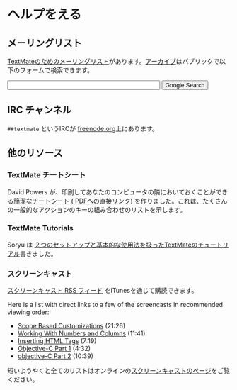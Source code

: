# ヘルプをえる

## メーリングリスト

[TextMateのためのメーリングリスト](http://lists.macromates.com/mailman/listinfo/textmate)があります。[アーカイブ](http://lists.macromates.com/pipermail/textmate/)はパブリックで以下のフォームで検索できます。

<form method="GET" action="http://www.google.com/search" accept-charset="utf-8">
    <p>
        <input type="hidden" name="num" value="20">
        <input type="hidden" name="hl" value="en">
        <input type="hidden" name="c2coff" value="1">
        <input type="hidden" name="as_sitesearch" value="lists.macromates.com">
        <input type="text" name="as_q" size="40" class="txt">
        <input type="submit" name="btnG" value="Google Search">
    </p>
</form>

## IRC チャンネル

 `##textmate` というIRCが [freenode.org](http://freenode.org/)上にあります。

## 他のリソース

### TextMate チートシート

David Powers が、印刷してあなたのコンピュータの隣においておくことができる[簡潔なチートシート](http://www.grayskies.net/textmate) ([ PDFへの直接リンク](http://www.grayskies.net/TMcheatsheet.pdf)) を作りました。これは、たくさんの一般的なアクションのキーの組み合わせのリストを示します。


### TextMate Tutorials

Soryu は [２つのセットアップと基本的な使用法を扱ったTextMateのチュートリアル](http://projects.serenity.de/textmate/tutorials/)書きました。


### スクリーンキャスト

[スクリーンキャスト RSS フィード](pcast://macromates.com/textmate/screencast.rss) をiTunesを通じて購読できます。

Here is a list with direct links to a few of the screencasts in recommended viewing order:

 * [Scope Based Customizations](http://macromates.com/screencast/scopes_and_comments.mov) (21:26)
 * [Working With Numbers and Columns](http://macromates.com/screencast/math_and_column_selections.mov) (11:41)
 * [Inserting HTML Tags](http://macromates.com/screencast/insert_html_tags.mov) (7:19)
 * [Objective-C Part 1](http://macromates.com/screencast/objective-c_part_1.mov) (4:32)
 * [objective-C Part 2](http://macromates.com/screencast/objective_c_part_2.mov) (10:39)

短いようやくと全てのリストはオンラインの[スクリーンキャストのページ](http://macromates.com/screencasts)をご覧ください。